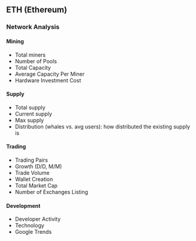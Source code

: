 ## ETH (Ethereum)

### Network Analysis

#### Mining
* Total miners
* Number of Pools
* Total Capacity 
* Average Capacity Per Miner
* Hardware Investment Cost

#### Supply
* Total supply
* Current supply
* Max supply
* Distribution (whales vs. avg users): how distributed the existing supply is

#### Trading
* Trading Pairs
* Growth (D/D, M/M)
* Trade Volume
* Wallet Creation
* Total Market Cap
* Number of Exchanges Listing

#### Development
* Developer Activity
* Technology
* Google Trends